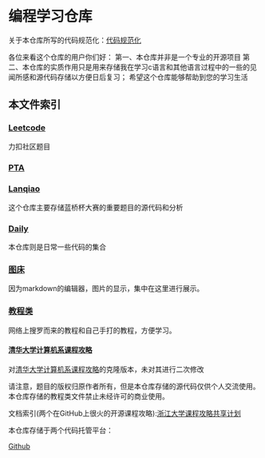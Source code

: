# 编程学习仓库

关于本仓库所写的代码规范化：[代码规范化](./%E6%95%99%E7%A8%8B%E7%B1%BB/%E4%BB%A3%E7%A0%81%E8%A7%84%E8%8C%83%E5%8C%96%E7%BC%96%E7%A8%8B.md)

各位来看这个仓库的用户你们好：
第一、本仓库并非是一个专业的开源项目
第二、本仓库的实质作用只是用来存储我在学习c语言和其他语言过程中的一些的见闻所感和源代码存储以方便日后复习；
希望这个仓库能够帮助到您的学习生活

## 本文件索引

### [Leetcode](./Leetcode/)

力扣社区题目

### [PTA](./PTA/)

### [Lanqiao](./Lanqiao/)

这个仓库主要存储蓝桥杯大赛的重要题目的源代码和分析

### [Daily](./Daily/)

本仓库则是日常一些代码的集合

### [图床](./%E5%9B%BE%E5%BA%8A/)

因为markdown的编辑器，图片的显示，集中在这里进行展示。

### [教程类](./%E6%95%99%E7%A8%8B%E7%B1%BB/)

网络上搜罗而来的教程和自己手打的教程，方便学习。

#### [清华大学计算机系课程攻略](./%E6%95%99%E7%A8%8B%E7%B1%BB/%E6%B8%85%E5%8D%8E%E5%A4%A7%E5%AD%A6%E8%AE%A1%E7%AE%97%E6%9C%BA%E7%B3%BB%E8%AF%BE%E7%A8%8B%E6%94%BB%E7%95%A5/)

对[清华大学计算机系课程攻略](https://github.com/Salensoft/thu-cst-cracker)的克隆版本，未对其进行二次修改

请注意，题目的版权归原作者所有，但是本仓库存储的源代码仅供个人交流使用。
本仓库存储的教程类文件禁止未经许可的商业使用。  

文档索引(两个在GitHub上很火的开源课程攻略):[浙江大学课程攻略共享计划](https://github.com/QSCTech/zju-icicles)

本仓库存储于两个代码托管平台：

[Github](https://github.com/liujitong/Study-Program)

